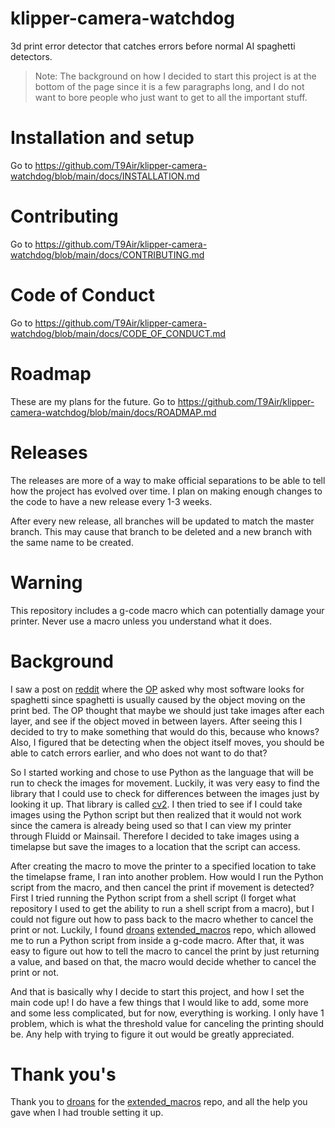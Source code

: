 # klipper-camera-watchdog
3d print error detector that catches errors before normal AI spaghetti detectors.
> Note: The background on how I decided to start this project is at the bottom of the page since it is a few paragraphs long, and I do not want to bore people who just want to get to all the important stuff.

# Installation and setup
Go to https://github.com/T9Air/klipper-camera-watchdog/blob/main/docs/INSTALLATION.md

# Contributing
Go to https://github.com/T9Air/klipper-camera-watchdog/blob/main/docs/CONTRIBUTING.md

# Code of Conduct
Go to https://github.com/T9Air/klipper-camera-watchdog/blob/main/docs/CODE_OF_CONDUCT.md

# Roadmap
These are my plans for the future. Go to https://github.com/T9Air/klipper-camera-watchdog/blob/main/docs/ROADMAP.md

# Releases
The releases are more of a way to make official separations to be able to tell how the project has evolved over time. I plan on making enough changes to the code to have a new release every 1-3 weeks. 

After every new release, all branches will be updated to match the master branch. This may cause that branch to be deleted and a new branch with the same name to be created.

# Warning
This repository includes a g-code macro which can potentially damage your printer. Never use a macro unless you understand what it does.

# Background
I saw a post on [reddit](https://www.reddit.com/r/3Dprinting/comments/1dmbpg0/instead_of_detecting_spaghetti_why_not_detect_a/) where the [OP](https://www.reddit.com/user/SirThunderCloud/) asked why most software looks for spaghetti since spaghetti is usually caused by the object moving on the print bed. The OP thought that maybe we should just take images after each layer, and see if the object moved in between layers. After seeing this I decided to try to make something that would do this, because who knows? Also, I figured that be detecting when the object itself moves, you should be able to catch errors earlier, and who does not want to do that?

So I started working and chose to use Python as the language that will be run to check the images for movement. Luckily, it was very easy to find the library that I could use to check for differences between the images just by looking it up. That library is called [cv2](https://pypi.org/project/opencv-python/). I then tried to see if I could take images using the Python script but then realized that it would not work since the camera is already being used so that I can view my printer through Fluidd or Mainsail. Therefore I decided to take images using a timelapse but save the images to a location that the script can access. 

After creating the macro to move the printer to a specified location to take the timelapse frame, I ran into another problem. How would I run the Python script from the macro, and then cancel the print if movement is detected? First I tried running the Python script from a shell script (I forget what repository I used to get the ability to run a shell script from a macro), but I could not figure out how to pass back to the macro whether to cancel the print or not. Luckily, I found [droans](https://github.com/droans) [extended_macros](https://github.com/droans/klipper_extras) repo, which allowed me to run a Python script from inside a g-code macro. After that, it was easy to figure out how to tell the macro to cancel the print by just returning a value, and based on that, the macro would decide whether to cancel the print or not.

And that is basically why I decide to start this project, and how I set the main code up! I do have a few things that I would like to add, some more and some less complicated, but for now, everything is working. I only have 1 problem, which is what the threshold value for canceling the printing should be. Any help with trying to figure it out would be greatly appreciated.

# Thank you's
Thank you to [droans](https://github.com/droans) for the [extended_macros](https://github.com/droans/klipper_extras) repo, and all the help you gave when I had trouble setting it up.
